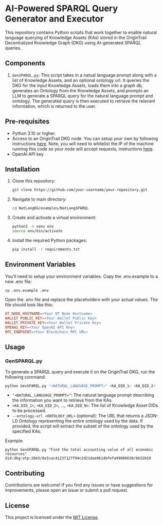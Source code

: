 # AI-Powered SPARQL Query Generator and Executor

This repository contains Python scripts that work together to enable natural language querying of Knowledge Assets (KAs) stored in the OriginTrail Decentralized Knowledge Graph (DKG) using AI-generated SPARQL queries.

## Components

1. `GenSPARQL.py`: This script takes in a natual language prompt along with a list of Knowledge Assets, and an optional ontology url.  It queries the DKG for the input Knowledge Assets, loads them into a graph db, generates an Ontology from the Knowledge Assets, and prompts an LLM to generate a SPARQL query for the natural language prompt and ontology. The generated query is then executed to retrieve the relevant information, which is returned to the user.

## Pre-requisites

- Python 3.10 or higher.
- Access to an OriginTrail DKG node. You can setup your own by following instructions [here](https://docs.origintrail.io/decentralized-knowledge-graph-layer-2/testnet-node-setup-instructions/setup-instructions-dockerless).  Note, you will need to whitelist the IP of the machine running this code so your node will accept requests, instructions [here](https://docs.origintrail.io/decentralized-knowledge-graph/node-setup-instructions/useful-resources/manually-configuring-your-node).
- OpenAI API key

## Installation

1. Clone this repository:
   ```bash
   git clone https://github.com/your-username/your-repository.git
   ```

2. Navigate to main directory:
   ```bash
   cd NatLangKG/examples/NatLangSPARQL
   ```   

3. Create and activate a virtual environment:
   ```bash
   python3 -m venv env
   source env/bin/activate
   ```

4. Install the required Python packages:
   ```bash
   pip install -r requirements.txt
   ```

## Environment Variables

You'll need to setup your environment variables. Copy the .env.example to a new .env file:

```bash
cp .env.example .env
```

Open the .env file and replace the placeholders with your actual values. The file should look like this:

```makefile
OT_NODE_HOSTNAME=<Your OT Node Hostname>
WALLET_PUBLIC_KEY=<Your Wallet Public Key>
WALLET_PRIVATE_KEY=<Your Wallet Private Key>
OPENAI_KEY=<Your OpenAI API Key>
RPC_ENDPOINT=<Your Blockchain RPC URL>
```

## Usage

### GenSPARQL.py

To generate a SPARQL query and execute it on the OriginTrail DKG, run the following command:

```bash
python GenSPARQL.py "<NATURAL_LANGUAGE_PROMPT>" <KA_DID_1> <KA_DID_2> ... <KA_DID_N> [--ontology-url <ONTOLOGY_URL>]
```

- `"<NATURAL_LANGUAGE_PROMPT>"`: The natural language prompt describing the information you want to retrieve from the KAs.
- `<KA_DID_1>`, `<KA_DID_2>`, ..., `<KA_DID_N>`: The list of Knowledge Asset DIDs to be processed.
- `--ontology-url <ONTOLOGY_URL>` (optional): The URL that returns a JSON-LD Ontology representing the entire ontology used by the data. If provided, the script will extract the subset of the ontology used by the specified KAs.

Example:
```
python GenSPARQL.py "Find the total accounting value of all economic resources" did:dkg:otp:2043/0x5cac41237127f94c2d21dae0b14bfefa99880630/6632018
```


## Contributing

Contributions are welcome! If you find any issues or have suggestions for improvements, please open an issue or submit a pull request.

## License

This project is licensed under the [MIT License](LICENSE).
